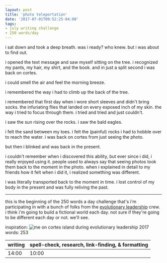 ```yaml
---
layout: post
title: 'photo teleportation'
date: '2017-07-01T09:52:25-04:00'
tags:
- july writing challenge
- 250 words/day
--- 
```


i sat down and took a deep breath. was i ready? who knew. but i was about to find out. 

i opened the text message and saw myself sitting on the tree. i recognized my pants, my hair, my shirt, and the book. and in just a split second i was back on cortes. 

i could smell the air and feel the morning breeze. 

i remembered the way i had to climb up the back of the tree. 

i remembered that first day when i wore short sleeves and didn't bring socks. the infuriating flies that landed on every exposed inch of my skin. the way i tried to focus through them. i tried and tried and just couldn't. 

i saw the sun rising over the rocks. i saw the bald eagles. 

i felt the sand between my toes. i felt the (painful) rocks i had to hobble over to reach the water.
i was back on cortes from just seeing the photo. 

but then i blinked and was back in the present. 

i couldn't remember when i discovered this ability, but ever since i did, i really enjoyed using it. people used to always say that seeing photos took them back to the moment in the photo. when i explained in detail to my friends how it felt when i did it, i realized something was different. 

i was literally transported back to the moment in time. i lost control of my body in the present and was fully reliving the past. 

---

this is the beginning of the 250 words a day challenge that's i'm participating in with a bunch of folks from the [evolutionary leadership]() crew. i think i'm going to build a fictional world each day. not sure if they're going to be different each day or not. we'll see. 

inspiration: 
![me on cortes island during evolutionary leadership 2017](http://i.imgur.com/912jjPp.jpg)
words: 253

<table>
	<thead>
		<tr>
			<th>writing</th>
			<th>spell-check, research, link-finding, & formatting</th>
		</tr>
	</thead>
	<tbody>
		<tr>
			<td>14:00</td>
			<td>10:00</td>
		</tr>
	</tbody>
</table>